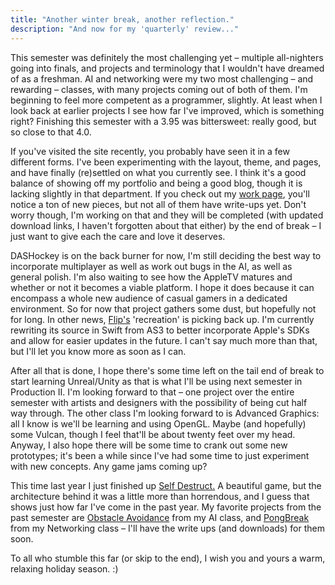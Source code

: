 ```yaml
---
title: "Another winter break, another reflection."
description: "And now for my 'quarterly' review..."
---
```


This semester was definitely the most challenging yet – multiple all-nighters going into finals, and projects and terminology that I wouldn't have dreamed of as a freshman. AI and networking were my two most challenging – and rewarding – classes, with many projects coming out of both of them. I'm beginning to feel more competent as a programmer, slightly. At least when I look back at earlier projects I see how far I've improved, which is something right? Finishing this semester with a 3.95 was bittersweet: really good, but so close to that 4.0.

If you've visited the site recently, you probably have seen it in a few different forms. I've been experimenting with the layout, theme, and pages, and have finally (re)settled on what you currently see. I think it's a good balance of showing off my portfolio and being a good blog, though it is lacking slightly in that department. If you check out my [work page](http://tyskwo.com/work/), you'll notice a ton of new pieces, but not all of them have write-ups yet. Don't worry though, I'm working on that and they will be completed (with updated download links, I haven't forgotten about that either) by the end of break – I just want to give each the care and love it deserves.

DASHockey is on the back burner for now, I'm still deciding the best way to incorporate multiplayer as well as work out bugs in the AI, as well as general polish. I'm also waiting to see how the AppleTV matures and whether or not it becomes a viable platform. I hope it does because it can encompass a whole new audience of casual gamers in a dedicated environment. So for now that project gathers some dust, but hopefully not for long. In other news,
[Flip's](http://tyskwo.com/work/96_flip/) 'recreation' is picking back up. I'm currently rewriting its source in Swift from AS3 to better incorporate Apple's SDKs and allow for easier updates in the future. I can't say much more than that, but I'll let you know more as soon as I can.

After all that is done, I hope there's some time left on the tail end of break to start learning Unreal/Unity as that is what I'll be using next semester in Production II. I'm looking forward to that – one project over the entire semester with artists and designers with the possibility of being cut half way through. The other class I'm looking forward to is Advanced Graphics: all I know is we'll be learning and using OpenGL. Maybe (and hopefully) some Vulcan, though I feel that'll be about twenty feet over my head. Anyway, I also hope there will be some time to crank out some new prototypes; it's been a while since I've had some time to just experiment with new concepts. Any game jams coming up?

This time last year I just finished up [Self Destruct.](http://tyskwo.com/work/95_self-destruct/) A beautiful game, but the architecture behind it was a little more than horrendous, and I guess that shows just how far I've come in the past year. My favorite projects from the past semester are [Obstacle Avoidance](http://tyskwo.com/work/89_obstacle-avoidance/) from my AI class, and [PongBreak](http://tyskwo.com/work/88_pongbreak/) from my Networking class – I'll have the write ups (and downloads) for them soon.

To all who stumble this far (or skip to the end), I wish you and yours a warm, relaxing holiday season. :)
